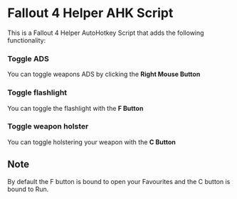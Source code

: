 # Fallout 4 Helper AHK Script

This is a Fallout 4 Helper AutoHotkey Script that adds the following functionality:

### Toggle ADS

You can toggle weapons ADS by clicking the **Right Mouse Button**

### Toggle flashlight

You can toggle the flashlight with the **F Button**

### Toggle weapon holster

You can toggle holstering your weapon with the **C Button**

## Note

By default the F button is bound to open your Favourites and the C button is bound to Run.